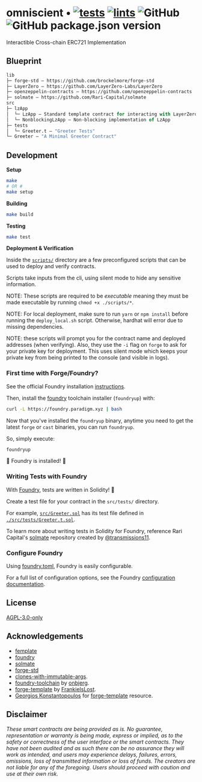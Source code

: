 # omniscient • [![tests](https://github.com/zksoju/omniscient/actions/workflows/tests.yml/badge.svg)](https://github.com/zksoju/omniscient/actions/workflows/tests.yml) [![lints](https://github.com/abigger87/femplate/actions/workflows/lints.yml/badge.svg)](https://github.com/zksoju/omniscient/actions/workflows/lints.yml) ![GitHub](https://img.shields.io/github/license/zksoju/omniscient) ![GitHub package.json version](https://img.shields.io/github/package-json/v/zksoju/omniscient)

Interactible Cross-chain ERC721 Implementation

## Blueprint

```ml
lib
├─ forge-std — https://github.com/brockelmore/forge-std
├─ LayerZero — https://github.com/LayerZero-Labs/LayerZero
├─ openzeppelin-contracts — https://github.com/openzeppelin-contracts
├─ solmate — https://github.com/Rari-Capital/solmate
src
├─ lzApp
│  └─ LzApp — Standard template contract for interacting with LayerZero messaging protocol
│  └─ NonblockingLzApp — Non-blocking implementation of LzApp
├─ tests
│  └─ Greeter.t — "Greeter Tests"
└─ Greeter — "A Minimal Greeter Contract"
```

## Development

**Setup**

```bash
make
# OR #
make setup
```

**Building**

```bash
make build
```

**Testing**

```bash
make test
```

**Deployment & Verification**

Inside the [`scripts/`](./scripts/) directory are a few preconfigured scripts that can be used to deploy and verify contracts.

Scripts take inputs from the cli, using silent mode to hide any sensitive information.

NOTE: These scripts are required to be _executable_ meaning they must be made executable by running `chmod +x ./scripts/*`.

NOTE: For local deployment, make sure to run `yarn` or `npm install` before running the `deploy_local.sh` script. Otherwise, hardhat will error due to missing dependencies.

NOTE: these scripts will prompt you for the contract name and deployed addresses (when verifying). Also, they use the `-i` flag on `forge` to ask for your private key for deployment. This uses silent mode which keeps your private key from being printed to the console (and visible in logs).

### First time with Forge/Foundry?

See the official Foundry installation [instructions](https://github.com/gakonst/foundry/blob/master/README.md#installation).

Then, install the [foundry](https://github.com/gakonst/foundry) toolchain installer (`foundryup`) with:

```bash
curl -L https://foundry.paradigm.xyz | bash
```

Now that you've installed the `foundryup` binary,
anytime you need to get the latest `forge` or `cast` binaries,
you can run `foundryup`.

So, simply execute:

```bash
foundryup
```

🎉 Foundry is installed! 🎉

### Writing Tests with Foundry

With [Foundry](https://gakonst.xyz), tests are written in Solidity! 🥳

Create a test file for your contract in the `src/tests/` directory.

For example, [`src/Greeter.sol`](./src/Greeter.sol) has its test file defined in [`./src/tests/Greeter.t.sol`](./src/tests/Greeter.t.sol).

To learn more about writing tests in Solidity for Foundry, reference Rari Capital's [solmate](https://github.com/Rari-Capital/solmate/tree/main/src/test) repository created by [@transmissions11](https://twitter.com/transmissions11).

### Configure Foundry

Using [foundry.toml](./foundry.toml), Foundry is easily configurable.

For a full list of configuration options, see the Foundry [configuration documentation](https://github.com/gakonst/foundry/blob/master/config/README.md#all-options).

## License

[AGPL-3.0-only](https://github.com/abigger87/femplate/blob/master/LICENSE)

## Acknowledgements

-   [femplate](https://github.com/abigger87/femplate)
-   [foundry](https://github.com/gakonst/foundry)
-   [solmate](https://github.com/Rari-Capital/solmate)
-   [forge-std](https://github.com/brockelmore/forge-std)
-   [clones-with-immutable-args](https://github.com/wighawag/clones-with-immutable-args).
-   [foundry-toolchain](https://github.com/onbjerg/foundry-toolchain) by [onbjerg](https://github.com/onbjerg).
-   [forge-template](https://github.com/FrankieIsLost/forge-template) by [FrankieIsLost](https://github.com/FrankieIsLost).
-   [Georgios Konstantopoulos](https://github.com/gakonst) for [forge-template](https://github.com/gakonst/forge-template) resource.

## Disclaimer

_These smart contracts are being provided as is. No guarantee, representation or warranty is being made, express or implied, as to the safety or correctness of the user interface or the smart contracts. They have not been audited and as such there can be no assurance they will work as intended, and users may experience delays, failures, errors, omissions, loss of transmitted information or loss of funds. The creators are not liable for any of the foregoing. Users should proceed with caution and use at their own risk._
